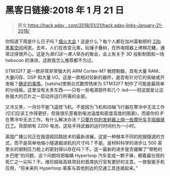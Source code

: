 # 黑客日链接:2018 年 1 月 21 日

> 原文:[https://hack aday . com/2018/01/21/hack aday-links-January-21-2018/](https://hackaday.com/2018/01/21/hackaday-links-january-21-2018/)

你知道下周是什么日子吗？[烟火大会](http://www.sparklecon.org/)！这是什么？每个人都在加州富勒顿的 [23b 黑客空间](https://www.23bshop.org/)闲逛。去年，人们在改变元素，玩锤子叠树，在热电阻器上烤棉花糖，通常过得很开心。这是为*我们这一类人*举办的聚会，会上有关于 3D 投影制图和一场 hebocon 的演讲。这款我怎么推荐都不为过。

STM32F7 是一款非常非常强大的 ARM Cortex-M7 微控制器，具有大量 RAM、大量闪存、DSP 和大量 I/O。这是一款相对较新的器件，是否有针对它的突破或开发板？[确定的事情](https://github.com/satshakit/satshakit-M7)。[satsha]使用台式数控铣床为 STM32F7 制作了可能是最简单的分线板。这里没有太多东西——只有一些电源部件和几个 led——但这就是让这些强大的芯片之一启动并运行所需的全部。

又冷又黑，一月份不能飞遥控飞机。不是因为飞机和四轴飞行器在寒冷中无法工作(它们应该工作得更好，但我很乐意看到电池温度和密度高度的图表)，而是你的*手*在寒冷中无法工作。有什么解决办法？[只要在你的发射器上绑一些摩托车手摇器就行了](https://www.youtube.com/watch?v=mizggr1zyII)。背部绑有 2200 电池，这些手持武器的运行时间约为一小时。

英国广播公司正在报道超回路技术的最新进展。这是一种根本不同的挖掘隧道的方式，而不是简单地缩小隧道掘进机的尺寸吗？不是。是材料科学的进步让 500 英里长的钢制压力舱上的密封得以存在吗？不。这一最新的进步是否缓解了“带枪的乡巴佬”的问题，这个问题将把每辆 Hyperloop 汽车变成一颗子弹，朝着最壮观的死亡之一尖叫？不。维珍超级高铁项目的首席执行官有更好的主意。一款智能手机应用，“将未来的 Hyperloop 乘客与其他到达的交通工具连接起来。”